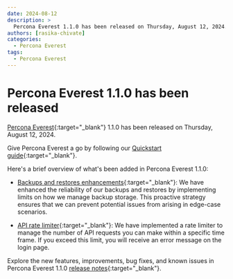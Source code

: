 ```yaml
---
date: 2024-08-12
description: >
  Percona Everest 1.1.0 has been released on Thursday, August 12, 2024.
authors: [rasika-chivate]
categories:
  - Percona Everest
tags:
  - Percona Everest
---
```


# Percona Everest 1.1.0 has been released

<!-- more -->

[Percona Everest](https://docs.percona.com/everest/index.html){:target="_blank"} 1.1.0 has been released on Thursday, August 12, 2024. 

Give Percona Everest a go by following our [Quickstart guide](https://docs.percona.com/everest/quickstart-guide/quick-install.html){:target="_blank"}.

Here's a brief overview of what's been added in Percona Everest 1.1.0:

- [Backups and restores enhancements](https://docs.percona.com/everest/release-notes/Percona-Everest-1.1.0-%282024-08-12%29.html#enhancements-for-postgresql-disaster-recovery){:target="_blank"}: We have enhanced the reliability of our backups and restores by implementing limits on how we manage backup storage. This proactive strategy ensures that we can prevent potential issues from arising in edge-case scenarios.

- [API rate limiter](https://docs.percona.com/everest/use/API_rate_limit.html){:target="_blank"}: We have implemented a rate limiter to manage the number of API requests you can make within a specific time frame. If you exceed this limit, you will receive an error message on the login page.


Explore the new features, improvements, bug fixes, and known issues in Percona Everest 1.1.0 [release notes](https://docs.percona.com/everest/release-notes/Percona-Everest-1.1.0-%282024-08-12%29.html){:target="_blank"}.